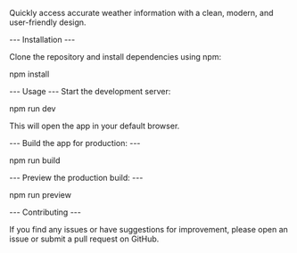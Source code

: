 Quickly access accurate weather information with a clean, modern, and user-friendly design.

--- Installation ---

Clone the repository and install dependencies using npm:

npm install

--- Usage ---
Start the development server:

npm run dev

This will open the app in your default browser.

--- Build the app for production: ---

npm run build

--- Preview the production build: ---

npm run preview

--- Contributing ---

If you find any issues or have suggestions for improvement, please open an issue or submit a pull request on GitHub.
